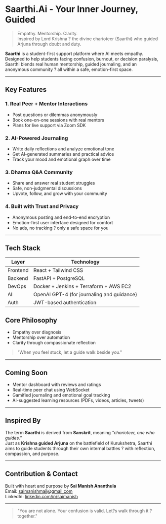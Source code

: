 

# Saarthi.Ai - Your Inner Journey, Guided

> Empathy. Mentorship. Clarity.  
> Inspired by Lord Krishna ? the divine charioteer (Saarthi) who guided Arjuna through doubt and duty.

**Saarthi** is a student-first support platform where AI meets empathy. Designed to help students facing confusion, burnout, or decision paralysis, Saarthi blends real human mentorship, guided journaling, and an anonymous community ? all within a safe, emotion-first space.

---

## Key Features

### 1. Real Peer + Mentor Interactions
- Post questions or dilemmas anonymously
- Book one-on-one sessions with real mentors
- Plans for live support via Zoom SDK

### 2. AI-Powered Journaling
- Write daily reflections and analyze emotional tone
- Get AI-generated summaries and practical advice
- Track your mood and emotional graph over time

### 3. Dharma Q&A Community
- Share and answer real student struggles
- Safe, non-judgmental discussions
- Upvote, follow, and grow with your community

### 4. Built with Trust and Privacy
- Anonymous posting and end-to-end encryption
- Emotion-first user interface designed for comfort
- No ads, no tracking ? only a safe space for you

---

## Tech Stack

| Layer     | Technology                              |
|---------- |-----------------------------------------|
| Frontend  | React + Tailwind CSS                    |
| Backend   | FastAPI + PostgreSQL                    |
| DevOps    | Docker + Jenkins + Terraform + AWS EC2  |
| AI        | OpenAI GPT-4 (for journaling and guidance) |
| Auth      | JWT-based authentication                |


## Core Philosophy

- Empathy over diagnosis  
- Mentorship over automation  
- Clarity through compassionate reflection  

> "When you feel stuck, let a guide walk beside you."

---

## Coming Soon

- Mentor dashboard with reviews and ratings  
- Real-time peer chat using WebSocket  
- Gamified journaling and emotional goal tracking  
- AI-suggested learning resources (PDFs, videos, articles, tweets)  

---

## Inspired By

The term **Saarthi** is derived from **Sanskrit**, meaning *"charioteer, one who guides."*  
Just as **Krishna guided Arjuna** on the battlefield of Kurukshetra, Saarthi aims to guide students through their own internal battles ? with reflection, compassion, and purpose.

---

## Contribution & Contact

Built with heart and purpose by **Sai Manish Ananthula**  
Email: [saimanishmail@gmail.com](mailto:saimanishmail@gmail.com)  
LinkedIn: [linkedin.com/in/saimanish](https://linkedin.com/in/saimanish)

---

> "You are not alone. Your confusion is valid. Let?s walk through it ? together."
